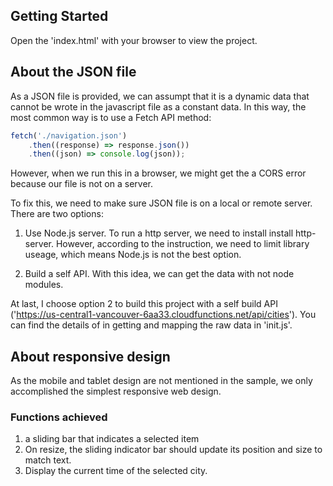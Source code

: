 ## Getting Started

Open the 'index.html' with your browser to view the project.

## About the JSON file

As a JSON file is provided, we can assumpt that it is a dynamic data that cannot be wrote in the javascript file as a constant data. In this way, the most common way is to use a Fetch API method:

```javascript
fetch('./navigation.json')
    .then((response) => response.json())
    .then((json) => console.log(json));
```

However, when we run this in a browser, we might get the a CORS error because our file is not on a server.

To fix this, we need to make sure JSON file is on a local or remote server. There are two options: 

1. Use Node.js server. To run a http server, we need to install install http-server. However, according to the instruction, we need to limit library useage, which means Node.js is not the best option.

2. Build a self API. With this idea, we can get the data with not node modules. 

At last, I choose option 2 to build this project with a self build API ('https://us-central1-vancouver-6aa33.cloudfunctions.net/api/cities'). You can find the details of in getting and mapping the raw data in 'init.js'.

## About responsive design

As the mobile and tablet design are not mentioned in the sample, we only accomplished the simplest responsive web design.

### Functions achieved

1. a sliding bar that indicates a selected item
2. On resize, the sliding indicator bar should update its position and size to match text.
3. Display the current time of the selected city.